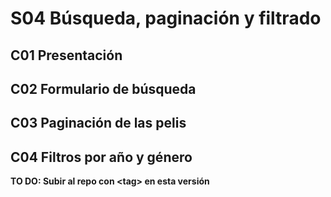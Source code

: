 # S04 Búsqueda, paginación y filtrado

## C01 Presentación

## C02 Formulario de búsqueda

## C03 Paginación de las pelis

## C04 Filtros por año y género

**TO DO: Subir al repo con \<tag> en esta versión**
